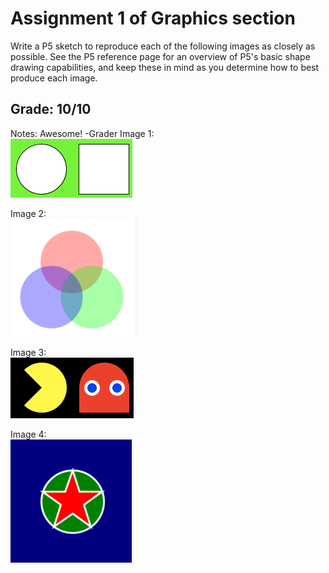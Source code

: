 # Assignment 1 of Graphics section
Write a P5 sketch to reproduce each of the following images as closely as possible. See the P5 reference page for an overview of P5's basic shape drawing capabilities, and keep these in mind as you determine how to best produce each image.  

## Grade: 10/10
Notes: Awesome! -Grader
Image 1:  
![alt text](imgs/image1.png)

Image 2:  
![alt text](imgs/image2.png)

Image 3:  
![alt text](imgs/image3.png)

Image 4:  
![alt text](imgs/image4.png)
